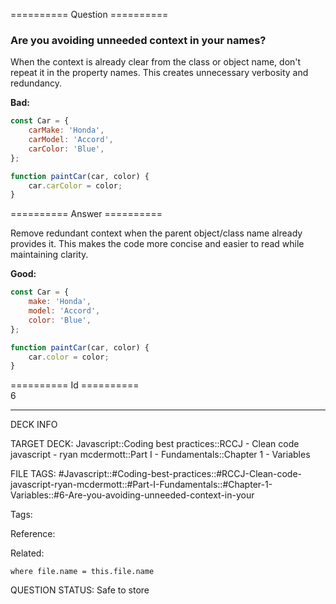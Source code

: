 ========== Question ==========  

### Are you avoiding unneeded context in your names?

When the context is already clear from the class or object name, don't repeat it in the property names. This creates unnecessary verbosity and redundancy.

**Bad:**

```javascript
const Car = {
    carMake: 'Honda',
    carModel: 'Accord',
    carColor: 'Blue',
};

function paintCar(car, color) {
    car.carColor = color;
}
```  

========== Answer ==========  

Remove redundant context when the parent object/class name already provides it. This makes the code more concise and easier to read while maintaining clarity.

**Good:**

```javascript
const Car = {
    make: 'Honda',
    model: 'Accord',
    color: 'Blue',
};

function paintCar(car, color) {
    car.color = color;
}
```

========== Id ==========  
6

---

DECK INFO

TARGET DECK: Javascript::Coding best practices::RCCJ - Clean code javascript - ryan mcdermott::Part I - Fundamentals::Chapter 1 - Variables

FILE TAGS: #Javascript::#Coding-best-practices::#RCCJ-Clean-code-javascript-ryan-mcdermott::#Part-I-Fundamentals::#Chapter-1-Variables::#6-Are-you-avoiding-unneeded-context-in-your

Tags:

Reference:

Related:

```dataview
where file.name = this.file.name
```

QUESTION STATUS: Safe to store

